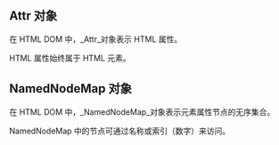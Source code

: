## Attr 对象

在 HTML DOM 中，_Attr_对象表示 HTML 属性。

HTML 属性始终属于 HTML 元素。

## NamedNodeMap 对象

在 HTML DOM 中，_NamedNodeMap_对象表示元素属性节点的无序集合。

NamedNodeMap 中的节点可通过名称或索引（数字）来访问。

